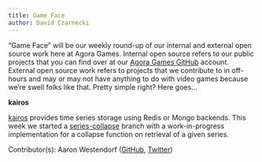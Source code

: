 ```yaml
---
title: Game Face
author: David Czarnecki
---
```

“Game Face” will be our weekly round-up of our internal and external open source work here at Agora Games. Internal open source refers to our public projects that you can find over at our [Agora Games GitHub](https://github.com/agoragames/) account. External open source work refers to projects that we contribute to in off-hours and may or may not have anything to do with video games because we’re swell folks like that. Pretty simple right? Here goes…

 **kairos**

 [kairos](https://github.com/agoragames/kairos) provides time series storage using Redis or Mongo backends. This week we started a [series-collapse](https://github.com/agoragames/kairos/tree/series-collapse) branch with a work-in-progress implementation for a collapse function on retrieval of a given series.

 Contributor(s): Aaron Westendorf ([GitHub](https://github.com/awestendorf/), [Twitter](https://twitter.com/WashUffize))
